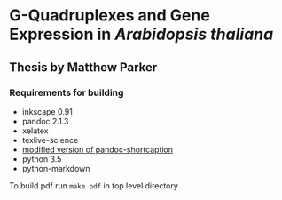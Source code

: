 # G-Quadruplexes and Gene Expression in *Arabidopsis thaliana*

## Thesis by Matthew Parker

### Requirements for building

* inkscape 0.91
* pandoc 2.1.3
* xelatex
* texlive-science
* [modified version of pandoc-shortcaption](https://www.github.com/mparker2/pandoc-shortcaption)
* python 3.5
* python-markdown

To build pdf run `make pdf` in top level directory